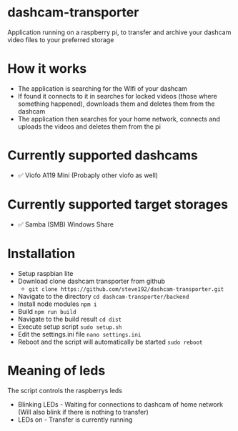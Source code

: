 # dashcam-transporter
Application running on a raspberry pi, to transfer and archive your dashcam video files to your preferred storage


# How it works
- The application is searching for the WIfi of your dashcam
- If found it connects to it in searches for locked videos (those where something happened), downloads them and deletes them from the dashcam
- The application then searches for your home network, connects and uploads the videos and deletes them from the pi


# Currently supported dashcams
- ✅ Viofo A119 Mini (Probaply other viofo as well)

# Currently supported target storages
- ✅ Samba (SMB) Windows Share


# Installation
- Setup raspbian lite
- Download clone dashcam transporter from github 
    - `git clone https://github.com/steve192/dashcam-transporter.git`
- Navigate to the directory `cd dashcam-transporter/backend`
- Install node modules `npm i`
- Build `npm run build`
- Navigate to the build result `cd dist`
- Execute setup script `sudo setup.sh`
- Edit the settings.ini file `nano settings.ini`
- Reboot and the script will automatically be started `sudo reboot`


# Meaning of leds
The script controls the raspberrys leds
- Blinking LEDs - Waiting for connections to dashcam of home network (Will also blink if there is nothing to transfer)
- LEDs on - Transfer is currently running